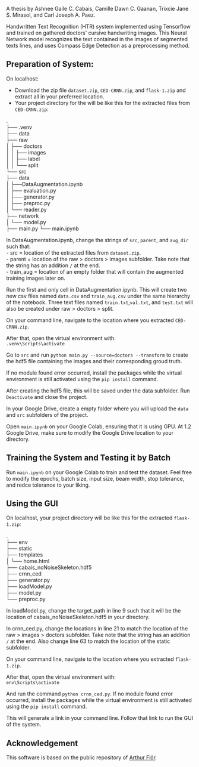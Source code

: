 A thesis by Ashnee Gaile C. Cabais, Camille Dawn C. Gaanan, Trixcie Jane S. Mirasol, and Carl Joseph A. Paez.

Handwritten Text Recognition (HTR) system implemented using Tensorflow and trained on gathered doctors' cursive handwriting images. This Neural Network model recognizes the text contained in the images of segmented texts lines, and uses Compass Edge Detection as a preprocessing method.

## Preparation of System:
On localhost:
- Download the zip file `dataset.zip`, `CED-CRNN.zip`, and `flask-1.zip` and extract all in your preferred location. 
- Your project directory for the will be like this for the extracted files from `CED-CRNN.zip`:
  
.  
├── .venv   
├── data   
├── raw  
│   ├── doctors  
│   │   ├── images  
│   │   ├── label  
│   │   └── split  
└── src  
    ├── data  
    │   ├──DataAugmentation.ipynb  
    │   ├── evaluation.py  
    │   ├── generator.py  
    │   ├── preproc.py   
    │   └── reader.py   
    ├── network  
    │   └── model.py  
    ├── main.py
    └── main.ipynb  

In DataAugmentation.ipynb, change the strings of `src`, `parent`, and `aug_dir` such that:  
    - src = location of the extracted files from `dataset.zip`.  
    - parent = location of the raw > doctors > images subfolder. Take note that the string has an addition `/` at the end.  
    - train_aug = location of an empty folder that will contain the augmented training images later on.  

Run the first and only cell in DataAugmentation.ipynb. This will create two new csv files named `data.csv` and `train_aug.csv` under the  same hierarchy of the notebook. Three text files named `train.txt`,`val.txt`, and `test.txt` will also be created under raw > doctors > split.

On your command line, navigate to the location where you extracted `CED-CRNN.zip`. 

After that, open the virtual environment with:  
`.venv\Scripts\activate`    

Go to `src` and run `python main.py --source=doctors --transform` to create the hdf5 file containing the images and their corresponding groud truth.

If no module found error occurred, install the packages while the virtual environment is still activated using the `pip install` command.

After creating the hdf5 file, this will be saved under the data subfolder. Run `Deactivate` and close the project.

In your Google Drive, create a empty folder where you will upload the `data` and `src` subfolders of the project.

Open `main.ipynb` on your Google Colab, ensuring that it is using GPU. At 1.2 Google Drive, make sure to modify the Google Drive location to your directory.  

## Training the System and Testing it by Batch
Run `main.ipynb` on your Google Colab to train and test the dataset. Feel free to modify the epochs, batch size, input size, beam width, stop tolerance, and redce tolerance to your liking.

## Using the GUI
On localhost, your project directory will be like this for the extracted `flask-1.zip`:

.  
├── env   
├── static   
├── templates    
│   └── home.html    
├── cabais_noNoiseSkeleton.hdf5   
├── crnn_ced   
├── generator.py   
├── loadModel.py   
├── model.py   
└── preproc.py 

In loadModel.py, change the target_path in line 9 such that it will be the location of cabais_noNoiseSkeleton.hdf5 in your directory. 

In crnn_ced.py, change the locations in line 21 to match the location of the raw > images > doctors subfolder. Take note that the string has an addition `/` at the end. Also change line 63 to match the location of the static subfolder.

On your command line, navigate to the location where you extracted `flask-1.zip`. 

After that, open the virtual environment with:  
`env\Scripts\activate`  

And run the command `python crnn_ced.py`. If no module found error occurred, install the packages while the virtual environment is still activated using the `pip install` command.

This will generate a link in your command line. Follow that link to run the GUI of the system.

## Acknowledgement
This software is based on the public repository of [Arthur Flôr](https://github.com/arthurflor23/handwritten-text-recognition).
